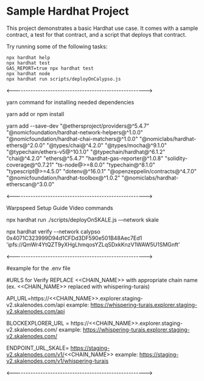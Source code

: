 # Sample Hardhat Project

This project demonstrates a basic Hardhat use case. It comes with a sample contract, a test for that contract, and a script that deploys that contract.

Try running some of the following tasks:

```shell
npx hardhat help
npx hardhat test
GAS_REPORT=true npx hardhat test
npx hardhat node
npx hardhat run scripts/deployOnCalypso.js
```
<------------------------------------------------------>

yarn command for installing needed dependencies

yarn add or npm install

yarn add --save-dev "@ethersproject/providers@^5.4.7" "@nomicfoundation/hardhat-network-helpers@^1.0.0" "@nomicfoundation/hardhat-chai-matchers@^1.0.0" "@nomiclabs/hardhat-ethers@^2.0.0" "@types/chai@^4.2.0" "@types/mocha@^9.1.0" "@typechain/ethers-v5@^10.1.0" "@typechain/hardhat@^6.1.2" "chai@^4.2.0" "ethers@^5.4.7" "hardhat-gas-reporter@^1.0.8" "solidity-coverage@^0.7.21" "ts-node@>=8.0.0" "typechain@^8.1.0" "typescript@>=4.5.0" "dotenv@^16.0.1" "@openzeppelin/contracts@^4.7.0" "@nomicfoundation/hardhat-toolbox@^1.0.2" "@nomiclabs/hardhat-etherscan@^3.0.0"


<------------------------------------------------------>

Warpspeed Setup Guide Video commands

npx hardhat run ./scripts/deployOnSKALE.js —network skale

npx hardhat verify --network calypso 0x4071C323999D94d1CFDd3DF590e501B48Aec7Ed1 'ipfs://QmWr4YtQZT9yXHgLhmqosYZLqSDxkKnzV1WAW5U1SMGnft'

<------------------------------------------------------>

#example for the .env file 



#URLS for Verify REPLACE <<CHAIN_NAME>> with appropriate chain name (ex. <<CHAIN_NAME>> replaced with whispering-turais)
   
API_URL=https://<<CHAIN_NAME>>.explorer.staging-v2.skalenodes.com/api
    example: https://whispering-turais.explorer.staging-v2.skalenodes.com/api
    
BLOCKEXPLORER_URL = https://<<CHAIN_NAME>>.explorer.staging-v2.skalenodes.com/
    example: https://whispering-turais.explorer.staging-v2.skalenodes.com/

ENDPOINT_URL_SKALE= https://staging-v2.skalenodes.com/v1/<<CHAIN_NAME>>
    example: https://staging-v2.skalenodes.com/v1/whispering-turais

<------------------------------------------------------>
